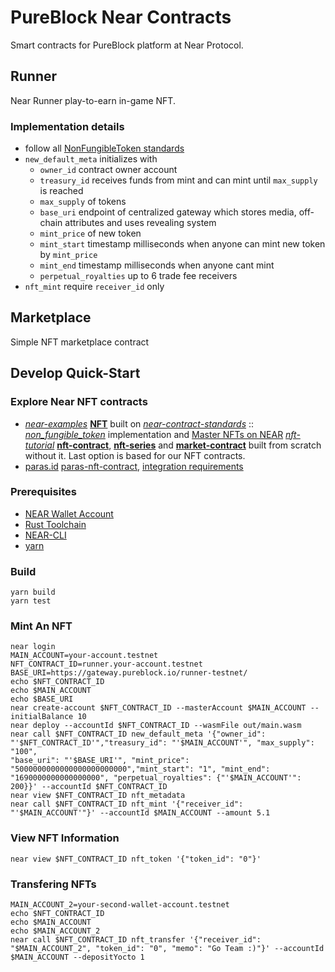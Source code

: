 # PureBlock Near Contracts

Smart contracts for PureBlock platform at Near Protocol.

## Runner

Near Runner play-to-earn in-game NFT. 

### Implementation details

* follow all [NonFungibleToken standards](https://nomicon.io/Standards/Tokens/NonFungibleToken/)
* `new_default_meta` initializes with
  * `owner_id` contract owner account
  * `treasury_id` receives funds from mint and can mint until `max_supply` is reached
  * `max_supply` of tokens
  * `base_uri` endpoint of centralized gateway which stores media, off-chain attributes and uses revealing system
  * `mint_price` of new token
  * `mint_start` timestamp milliseconds when anyone can mint new token by `mint_price`
  * `mint_end` timestamp milliseconds when anyone cant mint
  * `perpetual_royalties` up to 6 trade fee receivers
* `nft_mint` require `receiver_id` only

## Marketplace

Simple NFT marketplace contract

## Develop Quick-Start

### Explore Near NFT contracts
* *[near-examples](https://github.com/near-examples)* **[NFT](https://github.com/near-examples/NFT)** built on *[near-contract-standards](https://github.com/near/near-sdk-rs/tree/master/near-contract-standards)* :: *[non_fungible_token](https://github.com/near/near-sdk-rs/tree/master/near-contract-standards/src/non_fungible_token)* implementation and [Master NFTs on NEAR](https://docs.near.org/tutorials/nfts/introduction#) *[nft-tutorial](https://github.com/near-examples/nft-tutorial)* **[nft-contract](https://github.com/near-examples/nft-tutorial/tree/main/nft-contract)**, **[nft-series](https://github.com/near-examples/nft-tutorial/tree/main/nft-series)** and **[market-contract](https://github.com/near-examples/nft-tutorial/tree/main/market-contract)** built from scratch without it. Last option is based for our NFT contracts.
* [paras.id](https://paras.id) [paras-nft-contract](https://github.com/ParasHQ/paras-nft-contract), [integration requirements](https://docs.paras.id/nft-smart-contract-integration)


### Prerequisites

* [NEAR Wallet Account](wallet.testnet.near.org)
* [Rust Toolchain](https://docs.near.org/develop/prerequisites)
* [NEAR-CLI](https://docs.near.org/tools/near-cli#setup)
* [yarn](https://classic.yarnpkg.com/en/docs/install#mac-stable)

### Build
```=bash
yarn build
yarn test
```

### Mint An NFT

```=bash
near login
MAIN_ACCOUNT=your-account.testnet
NFT_CONTRACT_ID=runner.your-account.testnet
BASE_URI=https://gateway.pureblock.io/runner-testnet/
echo $NFT_CONTRACT_ID
echo $MAIN_ACCOUNT
echo $BASE_URI
near create-account $NFT_CONTRACT_ID --masterAccount $MAIN_ACCOUNT --initialBalance 10
near deploy --accountId $NFT_CONTRACT_ID --wasmFile out/main.wasm
near call $NFT_CONTRACT_ID new_default_meta '{"owner_id": "'$NFT_CONTRACT_ID'","treasury_id": "'$MAIN_ACCOUNT'", "max_supply": "100", 
"base_uri": "'$BASE_URI'", "mint_price": "5000000000000000000000000","mint_start": "1", "mint_end": "1690000000000000000", "perpetual_royalties": {"'$MAIN_ACCOUNT'": 200}}' --accountId $NFT_CONTRACT_ID
near view $NFT_CONTRACT_ID nft_metadata
near call $NFT_CONTRACT_ID nft_mint '{"receiver_id": "'$MAIN_ACCOUNT'"}' --accountId $MAIN_ACCOUNT --amount 5.1
```

### View NFT Information

```bash=
near view $NFT_CONTRACT_ID nft_token '{"token_id": "0"}'
```

### Transfering NFTs

```bash=
MAIN_ACCOUNT_2=your-second-wallet-account.testnet
echo $NFT_CONTRACT_ID
echo $MAIN_ACCOUNT
echo $MAIN_ACCOUNT_2
near call $NFT_CONTRACT_ID nft_transfer '{"receiver_id": "$MAIN_ACCOUNT_2", "token_id": "0", "memo": "Go Team :)"}' --accountId $MAIN_ACCOUNT --depositYocto 1
```
